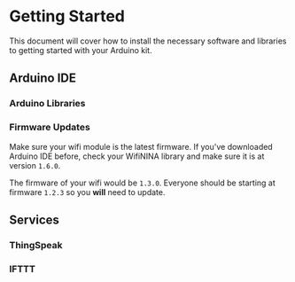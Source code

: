 # Getting Started

This document will cover how to install the necessary software and libraries to getting started with your Arduino kit.

## Arduino IDE

### Arduino Libraries

### Firmware Updates

Make sure your wifi module is the latest firmware. If you've downloaded Arduino IDE before, check your WifiNINA library and make sure it is at version `1.6.0`.

The firmware of your wifi would be `1.3.0`. Everyone should be starting at firmware `1.2.3` so you **will** need to update.


## Services

### ThingSpeak

### IFTTT
